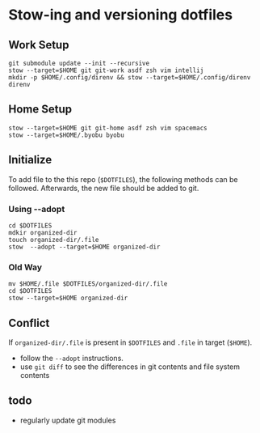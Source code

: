 # Stow-ing and versioning dotfiles

## Work Setup
```shell
git submodule update --init --recursive
stow --target=$HOME git git-work asdf zsh vim intellij
mkdir -p $HOME/.config/direnv && stow --target=$HOME/.config/direnv direnv
```

## Home Setup
```shell
stow --target=$HOME git git-home asdf zsh vim spacemacs
stow --target=$HOME/.byobu byobu
```

## Initialize
To add file to the this repo (`$DOTFILES`), the following methods can be followed. Afterwards, the new file should be added to git.

### Using --adopt
```shell
cd $DOTFILES
mdkir organized-dir
touch organized-dir/.file
stow  --adopt --target=$HOME organized-dir
```

### Old Way
```shell
mv $HOME/.file $DOTFILES/organized-dir/.file
cd $DOTFILES
stow --target=$HOME organized-dir
```

## Conflict
If  `organized-dir/.file` is present in `$DOTFILES` and  `.file` in target (`$HOME`).
- follow the `--adopt` instructions. 
- use `git diff` to see the differences in git contents and file system contents

## todo
- regularly update git modules
